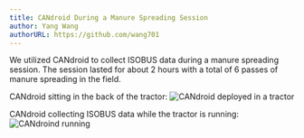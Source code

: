 ```yaml
---
title: CANdroid During a Manure Spreading Session 
author: Yang Wang
authorURL: https://github.com/wang701
---
```


We utilized CANdroid to collect ISOBUS data during a manure spreading session.
The session lasted for about 2 hours with a total of 6 passes of manure
spreading in the field.

<!--truncate-->

CANdroid sitting in the back of the tractor:
![CANdroid deployed in a tractor](../../../assets/CANdroid_in_field.jpg)

CANdroid collecting ISOBUS data while the tractor is running:
![CANdroind running](../../../assets/CANdroid_running.jpg)
